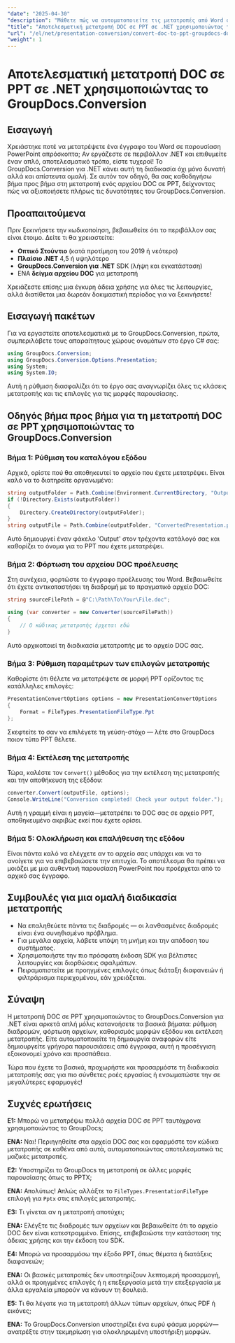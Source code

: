 ```yaml
---
"date": "2025-04-30"
"description": "Μάθετε πώς να αυτοματοποιείτε τις μετατροπές από Word σε PowerPoint χρησιμοποιώντας το GroupDocs.Conversion για .NET. Βελτιστοποιήστε τις ροές εργασίας των εγγράφων σας με αυτόν τον λεπτομερή οδηγό."
"title": "Αποτελεσματική μετατροπή DOC σε PPT σε .NET χρησιμοποιώντας το GroupDocs.Conversion&#58; Ένας ολοκληρωμένος οδηγός"
"url": "/el/net/presentation-conversion/convert-doc-to-ppt-groupdocs-dotnet/"
"weight": 1
---
```


# Αποτελεσματική μετατροπή DOC σε PPT σε .NET χρησιμοποιώντας το GroupDocs.Conversion

## Εισαγωγή

Χρειάστηκε ποτέ να μετατρέψετε ένα έγγραφο του Word σε παρουσίαση PowerPoint απρόσκοπτα; Αν εργάζεστε σε περιβάλλον .NET και επιθυμείτε έναν απλό, αποτελεσματικό τρόπο, είστε τυχεροί! Το GroupDocs.Conversion για .NET κάνει αυτή τη διαδικασία όχι μόνο δυνατή αλλά και απίστευτα ομαλή. Σε αυτόν τον οδηγό, θα σας καθοδηγήσω βήμα προς βήμα στη μετατροπή ενός αρχείου DOC σε PPT, δείχνοντας πώς να αξιοποιήσετε πλήρως τις δυνατότητες του GroupDocs.Conversion.


## Προαπαιτούμενα

Πριν ξεκινήσετε την κωδικοποίηση, βεβαιωθείτε ότι το περιβάλλον σας είναι έτοιμο. Δείτε τι θα χρειαστείτε:

- **Οπτικό Στούντιο** (κατά προτίμηση του 2019 ή νεότερο)
- **Πλαίσιο .NET** 4,5 ή υψηλότερο
- **GroupDocs.Conversion για .NET** SDK (λήψη και εγκατάσταση)
- ΕΝΑ **δείγμα αρχείου DOC** για μετατροπή

Χρειάζεστε επίσης μια έγκυρη άδεια χρήσης για όλες τις λειτουργίες, αλλά διατίθεται μια δωρεάν δοκιμαστική περίοδος για να ξεκινήσετε!


## Εισαγωγή πακέτων

Για να εργαστείτε αποτελεσματικά με το GroupDocs.Conversion, πρώτα, συμπεριλάβετε τους απαραίτητους χώρους ονομάτων στο έργο C# σας:

```csharp
using GroupDocs.Conversion;
using GroupDocs.Conversion.Options.Presentation;
using System;
using System.IO;
```

Αυτή η ρύθμιση διασφαλίζει ότι το έργο σας αναγνωρίζει όλες τις κλάσεις μετατροπής και τις επιλογές για τις μορφές παρουσίασης.


## Οδηγός βήμα προς βήμα για τη μετατροπή DOC σε PPT χρησιμοποιώντας το GroupDocs.Conversion

### Βήμα 1: Ρύθμιση του καταλόγου εξόδου

Αρχικά, ορίστε πού θα αποθηκευτεί το αρχείο που έχετε μετατρέψει. Είναι καλό να το διατηρείτε οργανωμένο:

```csharp
string outputFolder = Path.Combine(Environment.CurrentDirectory, "Output");
if (!Directory.Exists(outputFolder))
{
    Directory.CreateDirectory(outputFolder);
}
string outputFile = Path.Combine(outputFolder, "ConvertedPresentation.ppt");
```

Αυτό δημιουργεί έναν φάκελο 'Output' στον τρέχοντα κατάλογό σας και καθορίζει το όνομα για το PPT που έχετε μετατρέψει.


### Βήμα 2: Φόρτωση του αρχείου DOC προέλευσης

Στη συνέχεια, φορτώστε το έγγραφο προέλευσης του Word. Βεβαιωθείτε ότι έχετε αντικαταστήσει τη διαδρομή με το πραγματικό αρχείο DOC:

```csharp
string sourceFilePath = @"C:\Path\To\Your\File.doc";

using (var converter = new Converter(sourceFilePath))
{
    // Ο κώδικας μετατροπής έρχεται εδώ
}
```

Αυτό αρχικοποιεί τη διαδικασία μετατροπής με το αρχείο DOC σας.


### Βήμα 3: Ρύθμιση παραμέτρων των επιλογών μετατροπής

Καθορίστε ότι θέλετε να μετατρέψετε σε μορφή PPT ορίζοντας τις κατάλληλες επιλογές:

```csharp
PresentationConvertOptions options = new PresentationConvertOptions
{
    Format = FileTypes.PresentationFileType.Ppt
};
```

Σκεφτείτε το σαν να επιλέγετε τη γεύση-στόχο — λέτε στο GroupDocs ποιον τύπο PPT θέλετε.


### Βήμα 4: Εκτέλεση της μετατροπής

Τώρα, καλέστε τον `Convert()` μέθοδος για την εκτέλεση της μετατροπής και την αποθήκευση της εξόδου:

```csharp
converter.Convert(outputFile, options);
Console.WriteLine("Conversion completed! Check your output folder.");
```

Αυτή η γραμμή είναι η μαγεία—μετατρέπει το DOC σας σε αρχείο PPT, αποθηκευμένο ακριβώς εκεί που έχετε ορίσει.


### Βήμα 5: Ολοκλήρωση και επαλήθευση της εξόδου

Είναι πάντα καλό να ελέγχετε αν το αρχείο σας υπάρχει και να το ανοίγετε για να επιβεβαιώσετε την επιτυχία. Το αποτέλεσμα θα πρέπει να μοιάζει με μια αυθεντική παρουσίαση PowerPoint που προέρχεται από το αρχικό σας έγγραφο.


## Συμβουλές για μια ομαλή διαδικασία μετατροπής

- Να επαληθεύετε πάντα τις διαδρομές — οι λανθασμένες διαδρομές είναι ένα συνηθισμένο πρόβλημα.
- Για μεγάλα αρχεία, λάβετε υπόψη τη μνήμη και την απόδοση του συστήματος.
- Χρησιμοποιήστε την πιο πρόσφατη έκδοση SDK για βέλτιστες λειτουργίες και διορθώσεις σφαλμάτων.
- Πειραματιστείτε με προηγμένες επιλογές όπως διάταξη διαφανειών ή φιλτράρισμα περιεχομένου, εάν χρειάζεται.


## Σύναψη

Η μετατροπή DOC σε PPT χρησιμοποιώντας το GroupDocs.Conversion για .NET είναι αρκετά απλή μόλις κατανοήσετε τα βασικά βήματα: ρύθμιση διαδρομών, φόρτωση αρχείων, καθορισμός μορφών εξόδου και εκτέλεση μετατροπής. Είτε αυτοματοποιείτε τη δημιουργία αναφορών είτε δημιουργείτε γρήγορα παρουσιάσεις από έγγραφα, αυτή η προσέγγιση εξοικονομεί χρόνο και προσπάθεια.

Τώρα που έχετε τα βασικά, προχωρήστε και προσαρμόστε τη διαδικασία μετατροπής σας για πιο σύνθετες ροές εργασίας ή ενσωματώστε την σε μεγαλύτερες εφαρμογές!


## Συχνές ερωτήσεις

**Ε1:** Μπορώ να μετατρέψω πολλά αρχεία DOC σε PPT ταυτόχρονα χρησιμοποιώντας το GroupDocs;  

**ΕΝΑ:** Ναι! Περιηγηθείτε στα αρχεία DOC σας και εφαρμόστε τον κώδικα μετατροπής σε καθένα από αυτά, αυτοματοποιώντας αποτελεσματικά τις μαζικές μετατροπές.

**Ε2:** Υποστηρίζει το GroupDocs τη μετατροπή σε άλλες μορφές παρουσίασης όπως το PPTX;  

**ΕΝΑ:** Απολύτως! Απλώς αλλάξτε το `FileTypes.PresentationFileType` επιλογή για `Pptx` στις επιλογές μετατροπής.

**Ε3:** Τι γίνεται αν η μετατροπή αποτύχει;  

**ΕΝΑ:** Ελέγξτε τις διαδρομές των αρχείων και βεβαιωθείτε ότι το αρχείο DOC δεν είναι κατεστραμμένο. Επίσης, επιβεβαιώστε την κατάσταση της άδειας χρήσης και την έκδοση του SDK.

**Ε4:** Μπορώ να προσαρμόσω την έξοδο PPT, όπως θέματα ή διατάξεις διαφανειών;  

**ΕΝΑ:** Οι βασικές μετατροπές δεν υποστηρίζουν λεπτομερή προσαρμογή, αλλά οι προηγμένες επιλογές ή η επεξεργασία μετά την επεξεργασία με άλλα εργαλεία μπορούν να κάνουν τη δουλειά.

**Ε5:** Τι θα λέγατε για τη μετατροπή άλλων τύπων αρχείων, όπως PDF ή εικόνες;  

**ΕΝΑ:** Το GroupDocs.Conversion υποστηρίζει ένα ευρύ φάσμα μορφών—ανατρέξτε στην τεκμηρίωση για ολοκληρωμένη υποστήριξη μορφών.